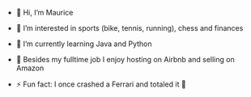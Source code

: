 - 👋 Hi, I’m Maurice
- 👀 I’m interested in sports (bike, tennis, running), chess and finances
- 🌱 I’m currently learning Java and Python
- 💞️ Besides my fulltime job I enjoy hosting on Airbnb and selling on Amazon

- ⚡ Fun fact: I once crashed a Ferrari and totaled it 🫠

<!---
MaurizeDev/MaurizeDev is a ✨ special ✨ repository because its `README.md` (this file) appears on your GitHub profile.
You can click the Preview link to take a look at your changes.
--->
